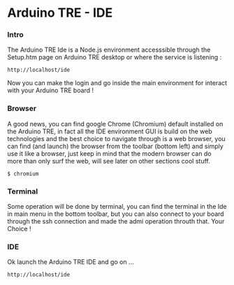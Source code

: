 Arduino TRE - IDE 
=================

### Intro 
The Arduino TRE Ide is a Node.js environment accesssible through the Setup.htm page 
on Arduino TRE desktop or where the service is listening : 

    http://localhost/ide 
    
Now you can make the login and go inside the main environment for interact with your Arduino TRE board ! 

### Browser 
A good news, you can find google Chrome (Chromium) default installed on the Arduino TRE, in fact all the IDE 
environment GUI is build on the web technologies and the best choice to navigate through is a web browser, you
can find (and launch) the browser from the toolbar (bottom left) and simply use it like a browser, just keep in mind that the modern browser can do more than only surf the web, will see later on other sections cool stuff. 

    $ chromium 

### Terminal 
Some operation will be done by terminal, you can find the terminal in the Ide in main menu in the bottom 
toolbar, but you can also connect to your board through the ssh connection and made the admi operation throuth 
that. Your Choice ! 

### IDE 
Ok launch the Arduino TRE IDE and go on ... 

    http://localhost/ide 
